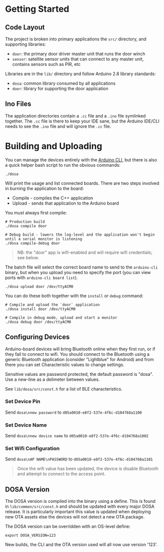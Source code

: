 Getting Started
===============
Code Layout
-----------
The project is broken into primary applications the `src/` directory, and supporting libraries:

* `door`: the primary door driver master unit that runs the door winch
* `sensor`: satellite sensor units that can connect to any master unit, contains sensors such as PIR, etc

Libraries are in the `lib/` directory and follow Arduino 2.8 library standards:

* `dosa`: common library consumed by all applications
* `door`: library for supporting the door application

Ino Files
---------
The application directories contain a `.cc` file and a `.ino` file symlinked together. The `.cc` file is there to keep 
your IDE sane, but the Arduino IDE/CLI needs to see the `.ino` file and will ignore the `.cc` file.
 
Building and Uploading
======================
You can manage the devices entirely with the [Arduino CLI](https://arduino.github.io/arduino-cli/latest/), but there is
also a quick helper bash script to run the obvious commands:

    ./dosa

Will print the usage and list connected boards. There are two steps involved in burning the application to the board:

* Compile - compiles the C++ application
* Upload  - sends that application to the Arduino board

You must always first compile:

    # Production build
    ./dosa compile door
    
    # Debug build - lowers the log-level and the application won't begin until a serial monitor is listening
    ./dosa compile-debug door

> NB: the "door" app is wifi-enabled and will require wifi credentials; see below.

The batch file will select the correct board name to send to the `arduino-cli` binary, but when you upload you need to
specify the port (you can view ports with `arduino-cli board list`).

    ./dosa upload door /dev/ttyACM0

You can do these both together with the `install` or `debug` command:

    # Compile and upload the `door` application
    ./dosa install door /dev/ttyACM0
    
    # Compile in debug mode, upload and start a monitor 
    ./dosa debug door /dev/ttyACM0

Configuring Devices
-------------------
Arduino-board devices will bring Bluetooth online when they first run, or if they fail to connect to wifi. You should
connect to the Bluetooth using a generic Bluetooth application (consider "Lightblue" for Android) and from there you
can set Characteristic values to change settings.

Sensitive values are password protected, the default password is "dosa". Use a new-line as a delimeter between values.

See `lib/dosa/src/const.h` for a list of BLE characteristics.

### Set Device Pin
Send `dosa\nnew password` to `d05a0010-e8f2-537e-4f6c-d104768a1100`

### Set Device Name
Send `dosa\nnew device name` to `d05a0010-e8f2-537e-4f6c-d104768a1002`

### Set Wifi Configuration
Send `dosa\nAP NAME\nPASSWORD` to `d05a0010-e8f2-537e-4f6c-d104768a1101`

> Once the wifi value has been updated, the device is disable Bluetooth and attempt to connect to the access point.

DOSA Version
------------
The DOSA version is compiled into the binary using a define. This is found in `lib/common/src/const.h` and should be
updated with every major DOSA release. It is particularly important this value is updated when deploying new OTA assets
else the devices will not detect a new OTA package.

The DOSA version can be overridden with an OS-level define:

    export DOSA_VERSION=123

New builds, the CLI and the OTA version used will all now use version '123'. 
